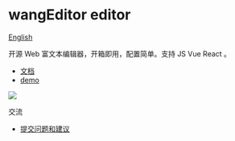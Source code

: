 # wangEditor editor

[English](./README-en.md)

开源 Web 富文本编辑器，开箱即用，配置简单。支持 JS Vue React 。

- [文档](https://wangeditor-ax.github.io/docs/)
- [demo](https://wangeditor-ax.github.io/demo/)

![](../../docs/images/editor.png)

交流
- [提交问题和建议](https://github.com/fxzh007/wangEditor-anxin/issues)

